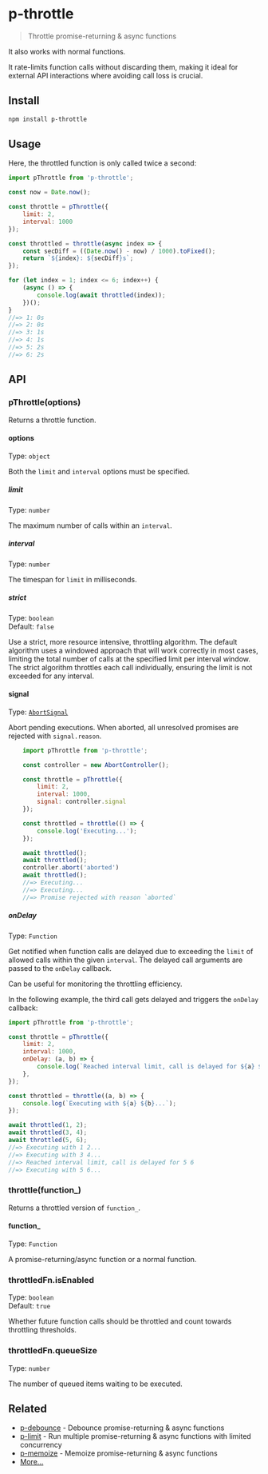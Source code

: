 # p-throttle

> Throttle promise-returning & async functions

It also works with normal functions.

It rate-limits function calls without discarding them, making it ideal for external API interactions where avoiding call loss is crucial.

## Install

```sh
npm install p-throttle
```

## Usage

Here, the throttled function is only called twice a second:

```js
import pThrottle from 'p-throttle';

const now = Date.now();

const throttle = pThrottle({
	limit: 2,
	interval: 1000
});

const throttled = throttle(async index => {
	const secDiff = ((Date.now() - now) / 1000).toFixed();
	return `${index}: ${secDiff}s`;
});

for (let index = 1; index <= 6; index++) {
	(async () => {
		console.log(await throttled(index));
	})();
}
//=> 1: 0s
//=> 2: 0s
//=> 3: 1s
//=> 4: 1s
//=> 5: 2s
//=> 6: 2s
```

## API

### pThrottle(options)

Returns a throttle function.

#### options

Type: `object`

Both the `limit` and `interval` options must be specified.

##### limit

Type: `number`

The maximum number of calls within an `interval`.

##### interval

Type: `number`

The timespan for `limit` in milliseconds.

##### strict

Type: `boolean`\
Default: `false`

Use a strict, more resource intensive, throttling algorithm. The default algorithm uses a windowed approach that will work correctly in most cases, limiting the total number of calls at the specified limit per interval window. The strict algorithm throttles each call individually, ensuring the limit is not exceeded for any interval.

#### signal

Type: [`AbortSignal`](https://developer.mozilla.org/en-US/docs/Web/API/AbortSignal)

Abort pending executions. When aborted, all unresolved promises are rejected with `signal.reason`.

```js
	import pThrottle from 'p-throttle';

	const controller = new AbortController();

	const throttle = pThrottle({
		limit: 2,
		interval: 1000,
		signal: controller.signal
	});

	const throttled = throttle(() => {
		console.log('Executing...');
	});

	await throttled();
	await throttled();
	controller.abort('aborted')
	await throttled();
	//=> Executing...
	//=> Executing...
	//=> Promise rejected with reason `aborted`
```

##### onDelay

Type: `Function`

Get notified when function calls are delayed due to exceeding the `limit` of allowed calls within the given `interval`. The delayed call arguments are passed to the `onDelay` callback.

Can be useful for monitoring the throttling efficiency.

In the following example, the third call gets delayed and triggers the `onDelay` callback:

```js
import pThrottle from 'p-throttle';

const throttle = pThrottle({
	limit: 2,
	interval: 1000,
	onDelay: (a, b) => {
		console.log(`Reached interval limit, call is delayed for ${a} ${b}`);
	},
});

const throttled = throttle((a, b) => {
	console.log(`Executing with ${a} ${b}...`);
});

await throttled(1, 2);
await throttled(3, 4);
await throttled(5, 6);
//=> Executing with 1 2...
//=> Executing with 3 4...
//=> Reached interval limit, call is delayed for 5 6
//=> Executing with 5 6...
```

### throttle(function_)

Returns a throttled version of `function_`.

#### function_

Type: `Function`

A promise-returning/async function or a normal function.

### throttledFn.isEnabled

Type: `boolean`\
Default: `true`

Whether future function calls should be throttled and count towards throttling thresholds.

### throttledFn.queueSize

Type: `number`

The number of queued items waiting to be executed.

## Related

- [p-debounce](https://github.com/sindresorhus/p-debounce) - Debounce promise-returning & async functions
- [p-limit](https://github.com/sindresorhus/p-limit) - Run multiple promise-returning & async functions with limited concurrency
- [p-memoize](https://github.com/sindresorhus/p-memoize) - Memoize promise-returning & async functions
- [More…](https://github.com/sindresorhus/promise-fun)
